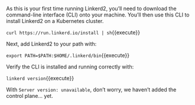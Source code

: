 As this is your first time running Linkerd2, you’ll need to download the command-line interface (CLI) onto your machine. You’ll then use this CLI to install Linkerd2 on a Kubernetes cluster.

`curl https://run.linkerd.io/install | sh`{{execute}}

Next, add Linkerd2 to your path with:

`export PATH=$PATH:$HOME/.linkerd/bin`{{execute}}

Verify the CLI is installed and running correctly with:

`linkerd version`{{execute}}

With `Server version: unavailable`, don’t worry, we haven’t added the control plane… yet.
